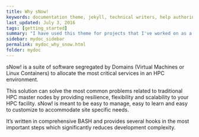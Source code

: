 ```yaml
---
title: Why sNow!
keywords: documentation theme, jekyll, technical writers, help authoring tools, hat replacements
last_updated: July 3, 2016
tags: [getting_started]
summary: "I have used this theme for projects that I've worked on as a professional technical writer."
sidebar: mydoc_sidebar
permalink: mydoc_why_snow.html
folder: mydoc
---
```

sNow! is a suite of software segregated by Domains (Virtual Machines or Linux Containers) to allocate the most critical services in an HPC environment.

This solution can solve the most common problems related to traditional HPC master nodes by providing resilience, flexibility and scalability to your HPC facility. sNow! is meant to be easy to manage, easy to learn and easy to customize to accommodate site specific needs.

It’s written in comprehensive BASH and provides several hooks in the most important steps which significantly reduces development complexity.

